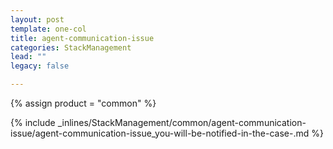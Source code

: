 ```yaml
---
layout: post
template: one-col
title: agent-communication-issue
categories: StackManagement
lead: ""
legacy: false

---
```

{% assign product = "common" %}

{% include _inlines/StackManagement/common/agent-communication-issue/agent-communication-issue_you-will-be-notified-in-the-case-.md %}
